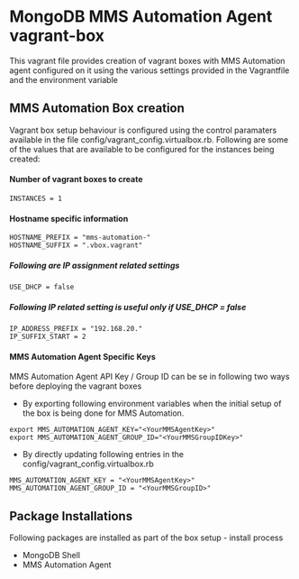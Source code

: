 MongoDB MMS Automation Agent vagrant-box
======================================================

This vagrant file provides creation of vagrant boxes with MMS Automation agent configured
on it using the various settings provided in the Vagrantfile and the environment variable

## MMS Automation Box creation 
Vagrant box setup behaviour is configured using the control paramaters available in the file
config/vagrant_config.virtualbox.rb. Following are some of the values that are available 
to be configured for the instances being created:

#### Number of vagrant boxes to create
```
INSTANCES = 1
```

#### Hostname specific information 
```
HOSTNAME_PREFIX = "mms-automation-"
HOSTNAME_SUFFIX = ".vbox.vagrant"
```

##### Following are IP assignment related settings
```
USE_DHCP = false
```

##### Following IP related setting is useful only if USE_DHCP = false
```
IP_ADDRESS_PREFIX = "192.168.20."
IP_SUFFIX_START = 2
```

#### MMS Automation Agent Specific Keys
MMS Automation Agent API Key / Group ID can be se in following two ways before deploying the vagrant boxes
- By exporting following environment variables when the initial setup of the box is being 
done for MMS Automation.
```
export MMS_AUTOMATION_AGENT_KEY="<YourMMSAgentKey>"
export MMS_AUTOMATION_AGENT_GROUP_ID="<YourMMSGroupIDKey>"
```
- By directly updating following entries in the config/vagrant_config.virtualbox.rb
```
MMS_AUTOMATION_AGENT_KEY = "<YourMMSAgentKey>"
MMS_AUTOMATION_AGENT_GROUP_ID = "<YourMMSGroupID>"
```

## Package Installations
Following packages are installed as part of the box setup - install process
- MongoDB Shell
- MMS Automation Agent
